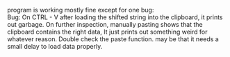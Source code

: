program is working mostly fine except for one bug:  
Bug: On CTRL - V after loading the shifted string into the clipboard, it prints out garbage. On further inspection, manually pasting shows that the clipboard contains the right data, It just prints out something weird for whatever reason. Double check the paste     function.
may be that it needs a small delay to load data properly.
